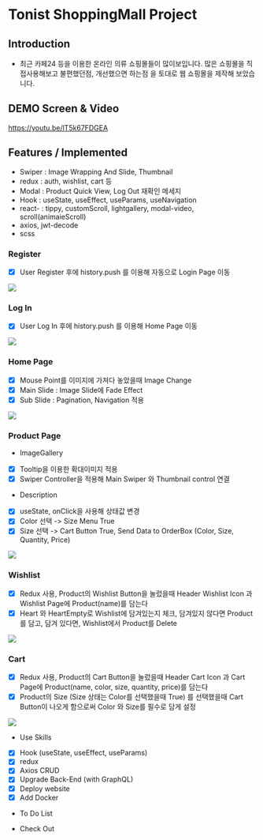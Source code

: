 # Tonist ShoppingMall Project

## Introduction
 
 - 최근 카페24 등을 이용한 온라인 의류 쇼핑몰들이 많이보입니다. 많은 쇼핑몰을 직접사용해보고 불편했던점, 개선했으면 하는점 을 토대로 웹 쇼핑몰을 제작해 보았습니다.
 
## DEMO Screen & Video
https://youtu.be/lT5k67FDGEA

## Features / Implemented

 - Swiper : Image Wrapping And Slide, Thumbnail 
 - redux : auth, wishlist, cart 등
 - Modal : Product Quick View, Log Out 재확인 메세지
 - Hook : useState, useEffect, useParams, useNavigation
 - react- : tippy, customScroll, lightgallery, modal-video, scroll(animaieScroll) 
 - axios, jwt-decode
 - scss

### Register

 - [x] User Register 후에 history.push 를 이용해 자동으로 Login Page 이동
 
<img src="https://user-images.githubusercontent.com/54699548/100687293-5c977080-33c3-11eb-8dee-ef75c5cdddc4.gif"/>

### Log In

 - [x] User Log In 후에 history.push 를 이용해 Home Page 이동
 
<img src="https://user-images.githubusercontent.com/54699548/100687152-1a6e2f00-33c3-11eb-9ff3-a5d2a61c0217.gif"/>

### Home Page
 
 - [x] Mouse Point를 이미지에 가져다 놓았을때 Image Change
 - [x] Main Slide : Image Slide에 Fade Effect
 - [x] Sub Slide : Pagination, Navigation 적용

<img src="https://user-images.githubusercontent.com/54699548/100687634-fc54fe80-33c3-11eb-8e31-2f1572849b23.gif" />

### Product Page

 - ImageGallery
 - [x] Tooltip을 이용한 확대이미지 적용
 - [x] Swiper Controller을 적용해 Main Swiper 와 Thumbnail control 연결 
 
 - Description
 - [x] useState, onClick을 사용해 상태값 변경
 - [x] Color 선택 -> Size Menu True
 - [x] Size 선택 -> Cart Button True, Send Data to OrderBox (Color, Size, Quantity, Price)
 
<img src="https://user-images.githubusercontent.com/54699548/100687816-5b1a7800-33c4-11eb-9dfc-bdb3df8760e8.gif" />

### Wishlist

 - [x] Redux 사용, Product의 Wishlist Button을 눌렀을때 Header Wishlist Icon 과 Wishlist Page에 Product(name)를 담는다
 - [x] Heart 와 HeartEmpty로 Wishlist에 담겨있는지 체크, 담겨있지 않다면 Product를 담고, 담겨 있다면, Wishlist에서 Product를 Delete

<img src="https://user-images.githubusercontent.com/54699548/100688169-075c5e80-33c5-11eb-993a-f36621cefe0d.gif" />

### Cart

 - [x] Redux 사용, Product의 Cart Button을 눌렀을때 Header Cart Icon 과 Cart Page에 Product(name, color, size, quantity, price)를 담는다
 - [x] Product의 Size (Size 상태는 Color를 선택했을때 True) 를 선택했을때 Cart Button이 나오게 함으로써 Color 와 Size를 필수로 담게 설정

<img src="https://user-images.githubusercontent.com/54699548/100688066-d2e8a280-33c4-11eb-84e6-271472d242f4.gif" />


 - Use Skills
- [x] Hook (useState, useEffect, useParams)
- [x] redux
- [x] Axios CRUD
- [x] Upgrade Back-End (with GraphQL)
- [x] Deploy website
- [x] Add Docker 

 - To Do List

 - Check Out


